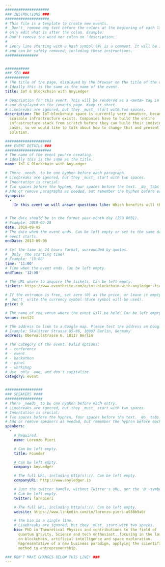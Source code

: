 ```yaml
---
####################
### INSTRUCTIONS ###
####################
# This file is a template to create new events.
# _Don't_ remove any text before the colons at the beginning of each line,
# only edit what is after the colon. Example:
# Don't remove the word nor colon on 'description:'
#
# Every line starting with a hash symbol (#) is a comment. It will be ignored
# and can be safely removed, including these instructions.
###############


###########
### SEO ###
###########
# The title of the page, displayed by the browser on the title of the window.
# Ideally this is the same as the name of the event.
title: IoT & Blockchain with AnyLedger

# Description for this event. This will be rendered as a <meta> tag in the HTML,
# and displayed on the /events page. Keep it short.
# Linebreaks are ignored, but they _must_ start with two spaces.
description: The IoT-blockchain space is currently very immature, because no
  scalable infrastructure exists. Companies have to build the entire
  infrastructure stack from scratch before they can build their individual use
  cases, so we would like to talk about how to change that and present a
  solution.

#####################
### EVENT DETAILS ###
#####################
# The name of the event you're creating.
# Ideally this is the same as the title.
name: IoT & Blockchain with AnyLedger

# There _needs_ to be one hyphen before each paragraph.
# Linebreaks are ignored, but they _must_ start with two spaces.
# Indentation is crucial:
# Two spaces before the hyphen, four spaces before the text. _No_ tabs allowed.
# Add or remove paragraphs as needed, but remember the hyphen before each entry.
synopsis:
  -
    In this event we will answer questions like: Which benefits will the blockchain bring to the physical world? Which problems of IoT can be fixed using a blockchain stack? What is missing at the moment? We will also outline how AnyLedger is solving existing problems in order to create an industry-level infrastructure layer between connected devices and blockchains. The talk will last 20-30 minutes, and there will be room for as many questions as you want to ask afterwards.


# The date should be in the format year-month-day (ISO 8601).
# Example: 2018-02-28
date: 2018-09-05
# The date when the event ends. Can be left empty or set to the same day the
# event starts.
endDate: 2018-09-05

# Set the time in 24 hours format, surrounded by quotes.
# _Only_ the starting time!
# Example: '18:00'
time: '11:00'
# Time when the event ends. Can be left empty.
endTime: '12:00'

# The URL where to akquire the tickets. Can be left empty.
tickets: https://www.eventbrite.com/e/iot-blockchain-with-anyledger-tickets-49591408237

# If the entrance is free, set zero (0) as the price, or leave it empty.
# _Don't_ write the currency symbol (Euro symbol will be used).
price: 0 

# The name of the venue where the event will be held. Can be left empty.
venue: rent24

# The address to link to a Google map. Please test the address on Google Maps.
# Example: Skalitzer Strasse 85-86, 10997 Berlin, Germany
address: Oberwallstrasse 6, 10117 Berlin

# The category of the event. Valid options:
# - conference
# - event
# - hackathon
# - panel
# - workshop
# Use _only_ one, and don't capitalize.
category: event


#################
### SPEAKERS ####
#################
# There _needs_ to be one hyphen before each entry.
# Linebreaks are ignored, but they _must_ start with two spaces.
# Indentation is crucial:
# Two spaces before the hyphen, four spaces before the text. _No_ tabs allowed.
# Add or remove speakers as needed, but remember the hyphen before each entry.
speakers:
  -
    # Required.
    name: Lorenzo Pieri

    # Can be left empty.
    title: Founder

    # Can be left empty.
    company: AnyLedger

    # The full URL, including http(s)://. Can be left empty.
    companyURL: http://www.anyledger.io

    # Just the twitter handle, without Twitter's URL, nor the '@' symbol.
    # Can be left empty.
    twitter: lorepieri

    # The full URL, including http(s)://. Can be left empty.
    website: https://www.linkedin.com/in/lorenzo-pieri-a638b9a6/

    # The bio is a single line.
    # Linebreaks are ignored, but they _must_ start with two spaces.
    bio: PhD in Theoretical Physics and contributions to the field of
      quantum gravity. Science and tech enthusiast, focusing in the last years
      on blockchain, artificial intelligence and space exploration.
      Representative of a new business paradigm, applying the scientific
      method to entrepreneurship.

### DON'T MAKE CHANGES BELOW THIS LINE! ###
---
```

<!-- ### DON'T MAKE CHANGES BELOW THIS LINE! ### -->

<Event-Content/>
